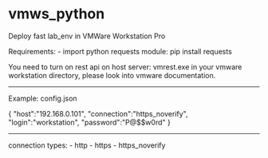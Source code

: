 # vmws_python

Deploy fast lab_env in VMWare Workstation Pro

Requirements:
    - import python requests module:
        pip install requests
    
You need to turn on rest api on host server:
    vmrest.exe in your vmware workstation directory, please look into vmware documentation. 

-----------------------------------
Example:
config.json

{
    "host":"192.168.0.101",
    "connection":"https_noverify",
    "login":"workstation",
    "password":"P@$$w0rd"
}

----------------------------------

connection types:
    - http
    - https
    - https_noverify